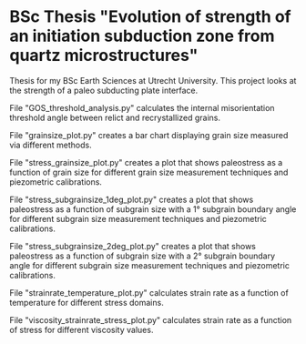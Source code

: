 # BSc Thesis "Evolution of strength of an initiation subduction zone from quartz microstructures"

Thesis for my BSc Earth Sciences at Utrecht University. This project looks at the strength of a paleo subducting plate interface. 

File "GOS_threshold_analysis.py" calculates the internal misorientation threshold angle between relict and recrystallized grains.

File "grainsize_plot.py" creates a bar chart displaying grain size measured via different methods.

File "stress_grainsize_plot.py" creates a plot that shows paleostress as a function of grain size for different grain size measurement techniques and piezometric calibrations.

File "stress_subgrainsize_1deg_plot.py" creates a plot that shows paleostress as a function of subgrain size with a 1° subgrain boundary angle for different subgrain size measurement techniques and piezometric calibrations.

File "stress_subgrainsize_2deg_plot.py" creates a plot that shows paleostress as a function of subgrain size with a 2° subgrain boundary angle for different subgrain size measurement techniques and piezometric calibrations.

File "strainrate_temperature_plot.py" calculates strain rate as a function of temperature for different stress domains. 

File "viscosity_strainrate_stress_plot.py" calculates strain rate as a function of stress for different viscosity values. 
